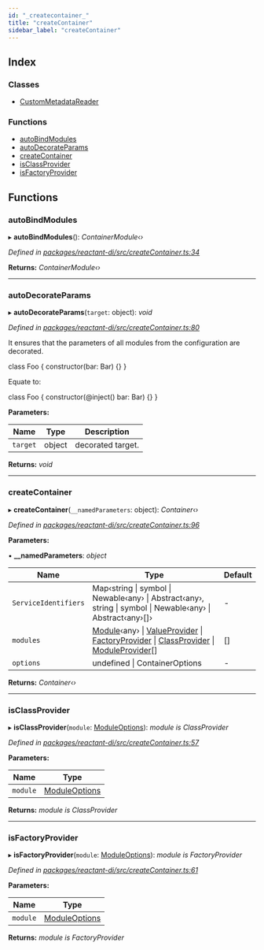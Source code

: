 ```yaml
---
id: "_createcontainer_"
title: "createContainer"
sidebar_label: "createContainer"
---
```


## Index

### Classes

* [CustomMetadataReader](../classes/_createcontainer_.custommetadatareader.md)

### Functions

* [autoBindModules](_createcontainer_.md#autobindmodules)
* [autoDecorateParams](_createcontainer_.md#autodecorateparams)
* [createContainer](_createcontainer_.md#createcontainer)
* [isClassProvider](_createcontainer_.md#isclassprovider)
* [isFactoryProvider](_createcontainer_.md#isfactoryprovider)

## Functions

###  autoBindModules

▸ **autoBindModules**(): *ContainerModule‹›*

*Defined in [packages/reactant-di/src/createContainer.ts:34](https://github.com/unadlib/reactant/blob/eb2792e/packages/reactant-di/src/createContainer.ts#L34)*

**Returns:** *ContainerModule‹›*

___

###  autoDecorateParams

▸ **autoDecorateParams**(`target`: object): *void*

*Defined in [packages/reactant-di/src/createContainer.ts:80](https://github.com/unadlib/reactant/blob/eb2792e/packages/reactant-di/src/createContainer.ts#L80)*

It ensures that the parameters of all modules from the configuration are decorated.

class Foo {
  constructor(bar: Bar) {}
}

Equate to:

class Foo {
  constructor(@inject() bar: Bar) {}
}

**Parameters:**

Name | Type | Description |
------ | ------ | ------ |
`target` | object | decorated target.  |

**Returns:** *void*

___

###  createContainer

▸ **createContainer**(`__namedParameters`: object): *Container‹›*

*Defined in [packages/reactant-di/src/createContainer.ts:96](https://github.com/unadlib/reactant/blob/eb2792e/packages/reactant-di/src/createContainer.ts#L96)*

**Parameters:**

▪ **__namedParameters**: *object*

Name | Type | Default |
------ | ------ | ------ |
`ServiceIdentifiers` | Map‹string &#124; symbol &#124; Newable‹any› &#124; Abstract‹any›, string &#124; symbol &#124; Newable‹any› &#124; Abstract‹any›[]› | - |
`modules` | [Module](../interfaces/_interfaces_.module.md)‹any› &#124; [ValueProvider](../interfaces/_interfaces_.valueprovider.md) &#124; [FactoryProvider](../interfaces/_interfaces_.factoryprovider.md) &#124; [ClassProvider](../interfaces/_interfaces_.classprovider.md) &#124; [ModuleProvider](../interfaces/_interfaces_.moduleprovider.md)[] | [] |
`options` | undefined &#124; ContainerOptions | - |

**Returns:** *Container‹›*

___

###  isClassProvider

▸ **isClassProvider**(`module`: [ModuleOptions](_interfaces_.md#moduleoptions)): *module is ClassProvider*

*Defined in [packages/reactant-di/src/createContainer.ts:57](https://github.com/unadlib/reactant/blob/eb2792e/packages/reactant-di/src/createContainer.ts#L57)*

**Parameters:**

Name | Type |
------ | ------ |
`module` | [ModuleOptions](_interfaces_.md#moduleoptions) |

**Returns:** *module is ClassProvider*

___

###  isFactoryProvider

▸ **isFactoryProvider**(`module`: [ModuleOptions](_interfaces_.md#moduleoptions)): *module is FactoryProvider*

*Defined in [packages/reactant-di/src/createContainer.ts:61](https://github.com/unadlib/reactant/blob/eb2792e/packages/reactant-di/src/createContainer.ts#L61)*

**Parameters:**

Name | Type |
------ | ------ |
`module` | [ModuleOptions](_interfaces_.md#moduleoptions) |

**Returns:** *module is FactoryProvider*
